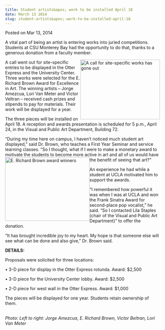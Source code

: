 ```yaml
---
title: Student artists&apos; work to be installed April 18
date: March 13 2014
slug: student-artists&apos;-work-to-be-installed-april-18
---
```





<span class="date">Posted on Mar 13, 2014    </span>
<p>A vital part of being an artist is entering works into juried
competitions. Students at CSU Monterey Bay had the opportunity to
do that, thanks to a generous donation from a faculty member.</p>
<p><img alt="A call for site-specific works has gone out" src="http://news.csumb.edu/sites/default/files/65/attachments/news/images/eye.jpeg" style="float:right; width:259px; height:194px">A call went out
for site-specific entries to be displayed in the Otter Express and
the University Center. Three works were selected for the E. Richard
Brown Award for Excellence in Art. The winning artists &#x2013; Jorge
Amezcua, Lori Van Meter and Victor Veltran &#x2013; received cash prizes
and stipends to pay for materials. Their work will be displayed for
a year.</img></p>
<p>The three pieces will be installed on April 18. A reception and
awards presentation is scheduled for 5 p.m., April 24, in the
Visual and Public Art Department, Building 72.</p>
<p>&#x201C;During my time here on campus, I haven&#x2019;t noticed much student
art displayed,&#x201D; said Dr. Brown, who teaches a First Year Seminar
and service learning classes. &#x201C;So I thought, what if I were to make
a monetary award to motivate the students to become more active in
art and all of us would have the benefit of seeing that
art?&quot;<img alt="E. Richard Brown award winners" src="http://news.csumb.edu/sites/default/files/65/attachments/news/images/art_winners_for_web.jpg" style="float:left; width:275px; height:207px"/></p>
<p>An experience he had while a student at UCLA motivated him to
support the awards.</p>
<p>&#x201C;I remembered how powerful it was when I was at UCLA and won the
Frank Sinatra Award for second-place pop vocalist,&#x201D; he said. &#x201C;So I
contacted Lila Staples (chair of the Visual and Public Art
Department)&#x201D; to offer the donation.</p>
<p>&#x201C;It has brought incredible joy to my heart. My hope is that
someone else will see what can be done and also give,&#x201D; Dr. Brown
said.</p>
<p><strong>DETAILS:</strong></p>
<p>Proposals were solicited for three locations:</p>
<p>&#x2022; 3-D piece for display in the Otter Express rotunda. Award:
$2,500</p>
<p>&#x2022; 3-D piece for the University Center lobby. Award: $2,500</p>
<p>&#x2022; 2-D piece for west wall in the Otter Express. Award:
$1,000</p>
<p>The pieces will be displayed for one year. Students retain
ownership of them.</p>
<p class="small"><br>
<em>Photo: Left to right: Jorge Amezcua, E. Richard Brown, Victor
Beltran, Lori Van Meter</em></br></p>





